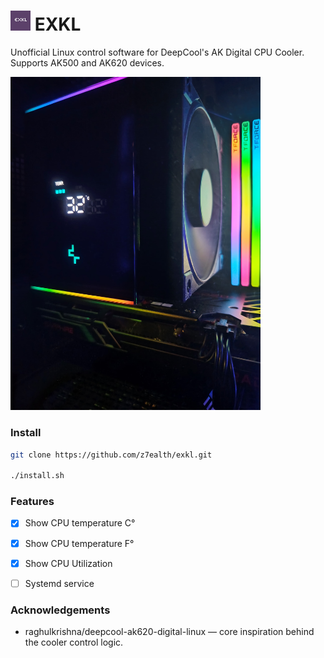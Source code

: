  # ![EXKL Logo](./priv/static/images/exkl_logo.png) EXKL

Unofficial Linux control software for DeepCool's AK Digital CPU Cooler. Supports AK500 and AK620 devices.

<img src="./priv/static/images/ak_cooler.jpeg" alt="AK Cooler" style="width: 400px;" />
 
### Install

``` bash
git clone https://github.com/z7ealth/exkl.git

./install.sh
```

### Features

- [x] Show CPU temperature C°
- [x] Show CPU temperature F°
- [x] Show CPU Utilization
- [ ] Systemd service


### Acknowledgements

- raghulkrishna/deepcool-ak620-digital-linux — core inspiration behind the cooler control logic.
